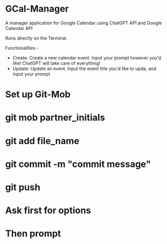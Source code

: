 # GCal-Manager
A manager application for Google Calendar using ChatGPT API and Google Calendar API

Runs directly on the Terminal. 

Functionalities -
- Create: Create a new calendar event. Input your prompt however you'd like! ChatGPT will take care of everything!
- Update: Update an event. Input the event title you'd like to upda, and input your prompt
# Set up Git-Mob
# git mob partner_initials
# git add file_name
# git commit -m "commit message"
# git push

# Ask first for options
# Then prompt
